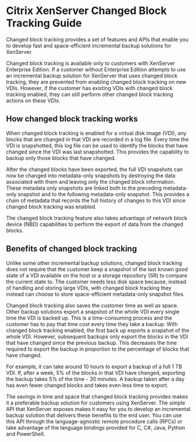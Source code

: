 # Citrix XenServer Changed Block Tracking Guide

Changed block tracking provides a set of features and APIs that enable you to develop fast and space-efficient incremental backup solutions for XenServer.

Changed block tracking is available only to customers with XenServer Enterprise Edition.
If a customer without Enterprise Edition attempts to use an incremental backup solution for XenServer that uses changed block tracking, they are prevented from enabling changed block tracking on new VDIs.
However, if the customer has existing VDIs with changed block tracking enabled, they can still perform other changed block tracking actions on these VDIs.

## How changed block tracking works

When changed block tracking is enabled for a virtual disk image (VDI), any blocks that are changed in that VDI are recorded in a log file.
Every time the VDI is snapshotted, this log file can be used to identify the blocks that have changed since the VDI was last snapshotted.
This provides the capability to backup only those blocks that have changed.

After the changed blocks have been exported, the full VDI snapshots can now be changed into metadata-only snapshots by destroying the data associated with them and leaving only the changed block information.
These metadata only snapshots are linked both to the preceding metadata-only snapshot and to the following metadata-only snapshot.
This provides a chain of metadata that records the full history of changes to this VDI since changed block tracking was enabled.

The changed block tracking feature also takes advantage of network block device (NBD) capabilities to perform the export of data from the changed blocks.

## Benefits of changed block tracking

Unlike some other incremental backup solutions, changed block tracking does not require that the customer keep a snapshot of the last known good state of a VDI available on the host or a storage repository (SR) to compare the current state to.
The customer needs less disk space because, instead of handling and storing large VDIs, with changed block tracking they instead can choose to store space-efficient metadata-only snapshot files.

Changed block tracking also saves the customer time as well as space.
Other backup solutions export a snapshot of the whole VDI every single time the VDI is backed up.
This is a time-consuming process and the customer has to pay that time cost every time they take a backup.
With changed block tracking enabled, the first back up exports a snapshot of the whole VDI.
However, subsequent backups only export the blocks in the VDI that have changed since the previous backup.
This decreases the time required to export the backup in proportion to the percentage of blocks that have changed.

For example, it can take around 10 hours to export a backup of a full 1 TB VDI.
If, after a week, 5% of the blocks in that VDI have changed, exporting the backup takes 5% of the time - 30 minutes.
A backup taken after a day has even fewer changed blocks and takes even less time to export.

The savings in time and space that changed block tracking provides makes it a preferable backup solution for customers using XenServer.
The simple API that XenServer exposes makes it easy for you to develop an incremental backup solution that delivers these benefits to the end user.
You can use this API through the language-agnostic remote procedure calls (RPCs) or take advantage of the language bindings provided for C, C\#, Java, Python and PowerShell.